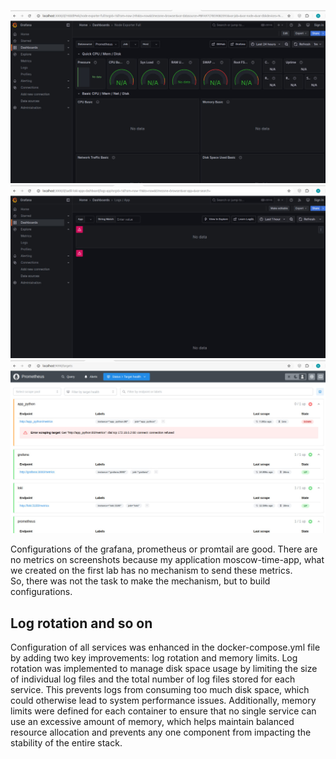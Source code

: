 ![image](https://github.com/UTKANOS-RIBA/S25-core-course-labs/blob/Lab8/monitoring/im1.jpg)
![image](https://github.com/UTKANOS-RIBA/S25-core-course-labs/blob/Lab8/monitoring/im3.jpg)
![image](https://github.com/UTKANOS-RIBA/S25-core-course-labs/blob/Lab8/monitoring/im2.jpg)

Configurations of the grafana, prometheus or promtail are good. There are no metrics on screenshots because my application moscow-time-app, what we created on the first lab has no mechanism to send these metrics.  
So, there was not the task to make the mechanism, but to build configurations.

## Log rotation and so on
Configuration of all services was enhanced in the docker-compose.yml file by adding two key improvements: log rotation and memory limits. Log rotation was implemented to manage disk space usage by limiting the size of individual log files and the total number of log files stored for each service. This prevents logs from consuming too much disk space, which could otherwise lead to system performance issues. Additionally, memory limits were defined for each container to ensure that no single service can use an excessive amount of memory, which helps maintain balanced resource allocation and prevents any one component from impacting the stability of the entire stack.

